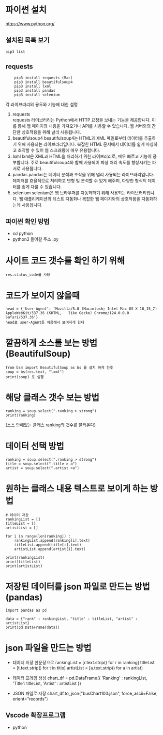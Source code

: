 # 파이썬 설치   
https://www.python.org/   

## 설치된 목록 보기   
````
pip3 list
````
## requests   

````
    pip3 install requests (Mac)
    pip3 install beautifulsoup4
    pip3 install lxml
    pip3 install pandas
    pip3 install selenium
```` 
각 라이브러리의 용도와 기능에 대한 설명
1. requests      
    requests 라이브러리는 Python에서 HTTP 요청을 보내는 기능을 제공합니다. 이를 통해 웹 페이지의 내용을 가져오거나 API를 사용할 수 있습니다. 웹 서버와의 간단한 상호작용을 위해 널리 사용됩니다.
2. beautifulsoup4
    beautifulsoup4는 HTML과 XML 파일로부터 데이터를 추출하기 위해 사용되는 라이브러리입니다. 복잡한 HTML 문서에서 데이터를 쉽게 파싱하고 조작할 수 있어 웹 스크래핑에 매우 유용합니다.
3. lxml
    lxml은 XML과 HTML을 처리하기 위한 라이브러리로, 매우 빠르고 기능이 풍부합니다. 주로 beautifulsoup4와 함께 사용되어 파싱 처리 속도를 향상시키는 파서로 사용됩니다.
4. pandas
    pandas는 데이터 분석과 조작을 위해 널리 사용되는 라이브러리입니다. 데이터를 효율적으로 처리하고 변형 및 분석할 수 있게 해주며, 다양한 형식의 데이터를 쉽게 다룰 수 있습니다.
5. selenium
    selenium은 웹 브라우저를 자동화하기 위해 사용되는 라이브러리입니다. 웹 애플리케이션의 테스트 자동화나 복잡한 웹 페이지와의 상호작용을 자동화하는데 사용됩니다.

## 파이썬 확인 방법
- cd python
- python3 들어갈 주소 .py
# 사이트 코드 갯수를 확인 하기 위해
    res.status_code를 사용

# 코드가 보이지 않을때 
    head = {'User-Agent': 'Mozilla/5.0 (Macintosh; Intel Mac OS X 10_15_7) AppleWebKit/537.36 (KHTML,   like Gecko) Chrome/124.0.0.0 Safari/537.36'}
    head로 user-Agent를 이용해서 보여지게 한다

# 깔끔하게 소스를 보는 방법 (BeautifulSoup)
    from bs4 import BeautifulSoup as bs 를 설치 하게 한후
    soup = bs(res.text, "lxml")
    print(soup) 로 실행

# 해당 클래스 갯수 보는 방법
    ranking = soup.select(".ranking > strong")
    print(ranking)
(소스 안에있는 클래스 ranking의 갯수를 불러온다)

# 데이터 선택 방법
    ranking = soup.select(".ranking > strong")
    title = soup.select(".title > a")
    artist = soup.select(".artist >a")

# 원하는 클래스 내용 텍스트로 보이게 하는 방법
    # 데이터 저장
    rankingList = []
    titleList = []
    artistList = []
    
    for i in range(len(ranking)) : 
        rankingList.append(ranking[i].text)
        titleList.append(title[i].text)
        artistList.append(artist[i].text)
    
    print(rankingList)
    print(titleList)
    print(artistList)

# 저장된 데이터를 json 파일로 만드는 방법 (pandas)
    import pandas as pd

    data = {"rank" : rankingList, "title" : titleList, "artist" : artistList}
    print(pd.DataFrame(data))

# json 파일을 만드는 방법

- 데이터 저장 한문장으로
rankingList = [r.text.strip() for r in ranking]
titleList = [t.text.strip() for t in title]
artistList = [a.text.strip() for a in artist]

- 데이터 프레임 생성
chart_df = pd.DataFrame({
    'Ranking' : rankingList,
    'Title': titleList,
    'Artist' : artistList
})

- JSON 파일로 저장
chart_df.to_json("busChart100.json", force_ascii=False, orient="records")

## Vscode 확장프로그램 
- python
